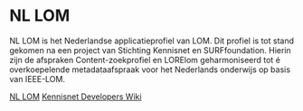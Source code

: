 # NL LOM

NL LOM is het Nederlandse applicatieprofiel van LOM. Dit profiel is tot stand gekomen na een project van Stichting Kennisnet en SURFfoundation. Hierin zijn de afspraken Content-zoekprofiel en LORElom geharmoniseerd tot é overkoepelende metadataafspraak voor het Nederlands onderwijs op basis van IEEE-LOM.

[NL LOM](https://developers.wiki.kennisnet.nl/index.php?title=Standaarden:NL_LOM)
[Kennisnet Developers Wiki](https://wiki.surfnet.nl/display/nllom/Home)
